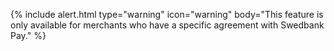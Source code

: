 {% include alert.html type="warning" icon="warning" body="This feature is only
available for merchants who have a specific agreement with Swedbank Pay." %}
